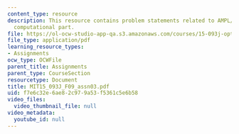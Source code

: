 ```yaml
---
content_type: resource
description: This resource contains problem statements related to AMPL/CPLEX for the
  computational part.
file: https://ol-ocw-studio-app-qa.s3.amazonaws.com/courses/15-093j-optimization-methods-fall-2009/f7e6c32e6ae82c979a53f5361c5e6b58_MIT15_093J_F09_assn03.pdf
file_type: application/pdf
learning_resource_types:
- Assignments
ocw_type: OCWFile
parent_title: Assignments
parent_type: CourseSection
resourcetype: Document
title: MIT15_093J_F09_assn03.pdf
uid: f7e6c32e-6ae8-2c97-9a53-f5361c5e6b58
video_files:
  video_thumbnail_file: null
video_metadata:
  youtube_id: null
---
```

